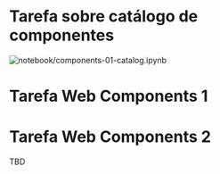 # Tarefa sobre catálogo de componentes
![notebook/components-01-catalog.ipynb](notebook/components-01-catalog.ipynb)

# Tarefa Web Components 1

<dcc-trigger label="Mundo" 
	action="noticia/mundo/politica"
	value="Mundo - politica">
</dcc-trigger>

<dcc-trigger label="Brasil P"
	action="noticia/brasil/politica"
	value="Brasil - politica">
</dcc-trigger>

<dcc-trigger label="Brasil E"
	action="noticia/brasil/esporte"
	value="Brasil - esporte">
</dcc-trigger>

<dcc-trigger label="Bahia"
	action="noticia/bahia/esporte"
	value="Bahia - esporte">
</dcc-trigger>

<dcc-lively-talk id="doctor"
                 duration="0s"
                 character="doctor"
                 speech="Quero saber sobre: ">
                 <subscribe-dcc topic="#/politica"></subscribe-dcc>
</dcc-lively-talk>
<dcc-lively-talk duration="0s"
                 character="nurse"
                 speech="Quero saber sobre: ">
                 <subscribe-dcc topic="noticia/brasil/#"></subscribe-dcc>
</dcc-lively-talk>
<dcc-lively-talk duration="0s"
                 character="patient"
                 speech="Quero saber sobre: ">
                 <subscribe-dcc topic="#"></subscribe-dcc>
</dcc-lively-talk>

# Tarefa Web Components 2

TBD
